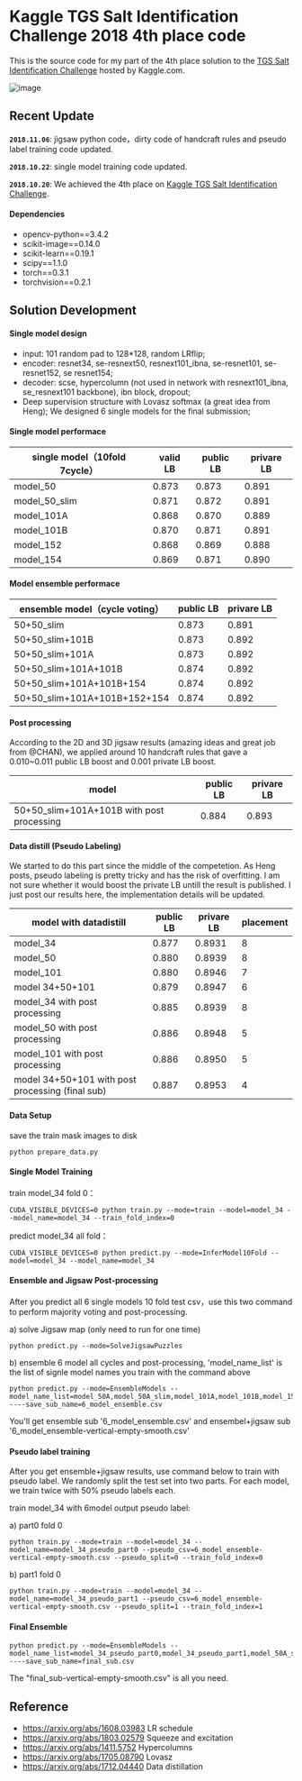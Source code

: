 # Kaggle TGS Salt Identification Challenge 2018 4th place code
This is the source code for my part of the 4th place solution to the [TGS Salt Identification Challenge](https://www.kaggle.com/c/tgs-salt-identification-challenge) hosted by Kaggle.com. 

![image](https://github.com/SeuTao/Kaggle_TGS2018_4th_solution/blob/master/png/tgs.png)

## Recent Update

**`2018.11.06`**: jigsaw python code，dirty code of handcraft rules and pseudo label training code updated.

**`2018.10.22`**: single model training code updated.

**`2018.10.20`**: We achieved the 4th place on  [Kaggle TGS Salt Identification Challenge](https://www.kaggle.com/c/tgs-salt-identification-challenge).

#### Dependencies
- opencv-python==3.4.2
- scikit-image==0.14.0
- scikit-learn==0.19.1
- scipy==1.1.0
- torch==0.3.1
- torchvision==0.2.1


## Solution Development
#### Single model design

- input: 101 random pad to 128*128, random LRflip;
- encoder: resnet34, se-resnext50, resnext101_ibna, se-resnet101, se-resnet152, se resnet154;
- decoder: scse, hypercolumn (not used in network with resnext101_ibna, se_resnext101 backbone), ibn block, dropout;
- Deep supervision structure with Lovasz softmax (a great idea from Heng);
We designed 6 single models for the final submission;


#### Single model performace
| single model（10fold 7cycle）           |valid LB| public LB| privare LB|
| ---------------- | ---- | ---- | ---- |
|model_50|0.873|0.873|0.891   |
|model_50_slim|0.871|0.872|0.891|
|model_101A|0.868|0.870|0.889    |
|model_101B|0.870|0.871|0.891    |
|model_152|0.868|0.869| 0.888    |
|model_154|0.869|0.871| 0.890    |

#### Model ensemble performace
| ensemble model（cycle voting）|public LB| privare LB|
| ---------------- | ---- | ----|
|50+50_slim|0.873|0.891|
|50+50_slim+101B|0.873|0.892|
|50+50_slim+101A|0.873|0.892|
|50+50_slim+101A+101B|0.874|0.892|
|50+50_slim+101A+101B+154|0.874|0.892|
|50+50_slim+101A+101B+152+154|0.874|0.892|

#### Post processing
According to the  2D and 3D jigsaw results (amazing ideas and great job from @CHAN), we applied around 10 handcraft rules that gave a 0.010~0.011 public LB boost and 0.001 private LB boost.

|model|public LB| privare LB|
| ---------------- | ---- | ----|
|50+50_slim+101A+101B with post processing|0.884|0.893|

#### Data distill (Pseudo Labeling)
We started to do this part since the middle of  the competetion. As Heng posts, pseudo labeling  is pretty tricky and has the risk of overfitting. I am not sure whether it would boost the private LB untill the result is published. I just post our results here, the implementation details will be updated. 

| model with datadistill|public LB| privare LB|placement
| ---------------- | ---- | ----| ---|
|model_34|0.877|0.8931|8
|model_50|0.880|0.8939|8
|model_101|0.880|0.8946|7
|model 34+50+101|0.879|0.8947|6
|model_34 with post processing|0.885|0.8939|8
|model_50 with post processing|0.886|0.8948|5
|model_101 with post processing|0.886|0.8950|5
|model 34+50+101 with post processing (final sub)|0.887|0.8953|4


#### Data Setup
save the train mask images to disk
```
python prepare_data.py 
```

#### Single Model Training
train model_34 fold 0：
```
CUDA_VISIBLE_DEVICES=0 python train.py --mode=train --model=model_34 --model_name=model_34 --train_fold_index=0
```
predict model_34 all fold：
```
CUDA_VISIBLE_DEVICES=0 python predict.py --mode=InferModel10Fold --model=model_34 --model_name=model_34
```

#### Ensemble and Jigsaw Post-processing
After you predict all 6 single models 10 fold test csv，use this two command to perform majority voting and post-processing.

a) solve Jigsaw map (only need to run for one time)

```
python predict.py --mode=SolveJigsawPuzzles
```

b) ensemble 6 model all cycles and post-processing, 'model_name_list' is the list of signle model names you train with the command above
```
python predict.py --mode=EnsembleModels --model_name_list=model_50A,model_50A_slim,model_101A,model_101B,model_152,model_154 ----save_sub_name=6_model_ensemble.csv
```
You'll get ensemble sub '6_model_ensemble.csv' and ensembel+jigsaw sub '6_model_ensemble-vertical-empty-smooth.csv'

#### Pseudo label training
After you get ensemble+jigsaw results, use command below to train with pseudo label. We randomly split the test set into two parts. For each model, we train twice with 50% pseudo labels each.

train model_34 with 6model output pseudo label:

a) part0 fold 0

```
python train.py --mode=train --model=model_34 --model_name=model_34_pseudo_part0 --pseudo_csv=6_model_ensemble-vertical-empty-smooth.csv --pseudo_split=0 --train_fold_index=0
```

b) part1 fold 0
```
python train.py --mode=train --model=model_34 --model_name=model_34_pseudo_part1 --pseudo_csv=6_model_ensemble-vertical-empty-smooth.csv --pseudo_split=1 --train_fold_index=1
```

#### Final Ensemble

```
python predict.py --mode=EnsembleModels --model_name_list=model_34_pseudo_part0,model_34_pseudo_part1,model_50A_slim_pseudo_part0,model_50A_slim_pseudo_part1,model_101A_pseudo_part0,model_101A_pseudo_part1 ----save_sub_name=final_sub.csv
```

The "final_sub-vertical-empty-smooth.csv" is all you need.


## Reference
- https://arxiv.org/abs/1608.03983 LR schedule
- https://arxiv.org/abs/1803.02579 Squeeze and excitation
- https://arxiv.org/abs/1411.5752 Hypercolumns
- https://arxiv.org/abs/1705.08790 Lovasz
- https://arxiv.org/abs/1712.04440 Data distillation













